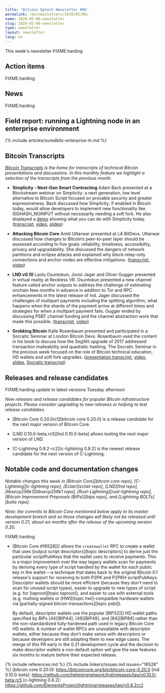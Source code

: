 ```yaml
---
title: 'Bitcoin Optech Newsletter #96'
permalink: /en/newsletters/2020/05/06/
name: 2020-05-06-newsletter
slug: 2020-05-06-newsletter
type: newsletter
layout: newsletter
lang: en
---
```

This week's newsletter FIXME:harding

## Action items

FIXME:harding

## News

FIXME:harding

## Field report: running a Lightning node in an enterprise environment

{% include articles/suredbits-enterprise-ln.md %}

## Bitcoin Transcripts

*[Bitcoin Transcripts](https://twitter.com/btctranscripts) is the home for transcripts of technical Bitcoin presentations and discussions. In this monthly feature we highlight a selection of the transcripts from the previous month.*

* **Simplicity - Next-Gen Smart Contracting** Adam Back presented at a Blockstream webinar on Simplicity: a next generation, low level alternative to Bitcoin Script focused on provable security and greater expressiveness. Back discussed how Simplicity, if enabled in Bitcoin today, would allow developers to implement new functionality like SIGHASH_NOINPUT without necessarily needing a soft fork. He also displayed a [demo](https://asciinema.org/a/rhIsJBixoB3k8yuFQQr2UGAQN) showing what you can do with Simplicity today. ([transcript](https://diyhpl.us/wiki/transcripts/blockstream-webinars/2020-04-08-adam-back-simplicity/), [video](https://www.youtube.com/watch?v=RZNCk-nyx_A), [slides](https://docsend.com/view/svs27jr)) 

* **Attacking Bitcoin Core** Amiti Uttarwar presented at LA BitDevs. Uttarwar discussed how changes to Bitcoin’s peer-to-peer layer should be assessed according to five goals: reliability, timeliness, accessibility, privacy and upgradability. She discussed the dangers of network partitions and eclipse attacks and explained why block-relay-only connections and anchor nodes are effective mitigations. ([transcript](https://diyhpl.us/wiki/transcripts/la-bitdevs/2020-04-16-amiti-uttarwar-attacking-bitcoin-core/), [video](https://www.youtube.com/watch?v=8TaY730YlMg))

* **LND v0.10** Laolu Osuntokun, Joost Jager and Oliver Gugger presented in virtual reality at Reckless VR. Osuntokun presented a new channel feature called anchor outputs to address the challenge of estimating onchain fees months in advance in addition to Tor and RPC enhancements in the latest release of lnd. Jager discussed the challenges of multipart payments including the splitting algorithm, what happens when the shards of the payment arrive at different times and strategies for when a multipart payment fails. Gugger ended by discussing PSBT channel funding and the channel abstraction work that made this possible. ([transcript](https://diyhpl.us/wiki/transcripts/vr-bitcoin/2020-04-18-laolu-joost-oliver-lnd0.10/), [video](https://www.youtube.com/watch?v=h34fUGuDjMg))  

* **Grokking Bitcoin** Kalle Rosenbaum presented and participated in a Socratic Seminar at London Bitcoin Devs. Rosenbaum used the content in his book to discuss how the SegWit upgrade of 2017 addressed transaction malleability and quadratic hashing. The Socratic Seminar in the previous week focused on the role of Bitcoin technical education, HD wallets and soft fork upgrades. ([presentation transcript](https://diyhpl.us/wiki/transcripts/london-bitcoin-devs/2020-04-29-kalle-rosenbaum-grokking-bitcoin/), [video](https://www.youtube.com/watch?v=6tHnYyaw0qw), [slides](http://rosenbaum.se/ldnbitcoindev/drawing.sozi.html), [Socratic transcript](https://diyhpl.us/wiki/transcripts/london-bitcoin-devs/2020-04-22-socratic-seminar/))

## Releases and release candidates

FIXME:harding update to latest versions Tuesday afternoon

*New releases and release candidates for popular Bitcoin infrastructure
projects.  Please consider upgrading to new releases or helping to test
release candidates.*

- [Bitcoin Core 0.20.0rc1][bitcoin core 0.20.0] is a release candidate
  for the next major version of Bitcoin Core.

- [LND 0.10.0-beta.rc5][lnd 0.10.0-beta] allows testing the next major
  version of LND.

- [C-Lightning 0.8.2-rc2][c-lightning 0.8.2] is the newest release
  candidate for the next version of C-Lightning.

## Notable code and documentation changes

*Notable changes this week in [Bitcoin Core][bitcoin core repo],
[C-Lightning][c-lightning repo], [Eclair][eclair repo], [LND][lnd repo],
[libsecp256k1][libsecp256k1 repo], [Rust-Lightning][rust-lightning repo],
[Bitcoin Improvement Proposals (BIPs)][bips repo], and [Lightning
BOLTs][bolts repo].*

*Note: the commits to Bitcoin Core mentioned below apply to its master
development branch and so those changes will likely not be released
until version 0.21, about six months after the release of the upcoming
version 0.20.*

FIXME:harding

- [Bitcoin Core #16528][] allows the `createwallet` RPC to create a
  wallet that uses [output script descriptors][topic descriptors] to
  derive just the particular scriptPubKeys that the wallet uses to
  receive payments.  This is a major improvement over the way legacy
  wallets scan for payments by deriving every type of script handled by
  the wallet for each public key in the wallet---a technique that dates
  back to the original Bitcoin 0.1 release's support for receiving to
  both P2PK and P2PKH scriptPubKeys.  Descriptor wallets should be more
  efficient (because they don't need to scan for unused script types),
  easier to upgrade to new types of script (e.g. for [taproot][topic
  taproot]), and easier to use with external tools (e.g. multisig
  wallets or [HWI][topic hwi]-compatible hardware wallets via
  [partially-signed bitcoin transactions][topic psbt]).

    By default, descriptor wallets use the popular [BIP32][] HD wallet
    paths specified by BIPs [44][BIP44], [49][BIP49], and [84][BIP84]
    rather than the non-standardized fully-hardened path used in legacy
    Bitcoin Core HD wallets.  A number of wallet RPCs are unavailable
    with descriptor wallets, either because they don't make sense with
    descriptors or because developers are still adapting them to new
    edge cases.  The merge of this PR early in the 0.21 development
    cycle and the decision to make descriptor wallets a non-default
    option will give the new features six months to mature before
    their expected release.

{% include references.md %}
{% include linkers/issues.md issues="16528" %}
[bitcoin core 0.20.0]: https://bitcoincore.org/bin/bitcoin-core-0.20.0
[lnd 0.10.0-beta]: https://github.com/lightningnetwork/lnd/releases/tag/v0.10.0-beta.rc5
[c-lightning 0.8.2]: https://github.com/ElementsProject/lightning/releases/tag/v0.8.2rc2
